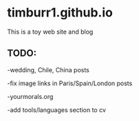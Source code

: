 # timburr1.github.io
This is a toy web site and blog

## TODO:

-wedding, Chile, China posts

-fix image links in Paris/Spain/London posts

-yourmorals.org

-add tools/languages section to cv 
